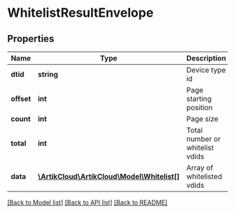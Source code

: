 # WhitelistResultEnvelope

## Properties
Name | Type | Description | Notes
------------ | ------------- | ------------- | -------------
**dtid** | **string** | Device type id | [optional] 
**offset** | **int** | Page starting position | [optional] 
**count** | **int** | Page size | [optional] 
**total** | **int** | Total number or whitelist vdids | [optional] 
**data** | [**\ArtikCloud\ArtikCloud\Model\Whitelist[]**](Whitelist.md) | Array of whitelisted vdids | [optional] 

[[Back to Model list]](../README.md#documentation-for-models) [[Back to API list]](../README.md#documentation-for-api-endpoints) [[Back to README]](../README.md)


